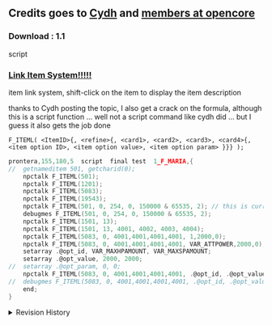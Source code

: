 ## Credits goes to [Cydh](https://rathena.org/board/topic/118548-release-script-command-itemlink-to-generate/) and [members at opencore](https://github.com/OpenKore/openkore/issues/2477)

### Download : 1.1
script


### [Link Item System!!!!!](http://herc.ws/board/topic/10701-link-item-system/)

item link system, shift-click on the item to display the item description

thanks to Cydh posting the topic, I also get a crack on the formula,
although this is a script function ... well not a script command like cydh did ... but I guess it also gets the job done


`F_ITEML( <ItemID>{, <refine>{, <card1>, <card2>, <card3>, <card4>{, <item option ID>, <item option value>, <item option param> }}} );`

```c
prontera,155,180,5	script	final test	1_F_MARIA,{
//	getnameditem 501, getcharid(0);
	npctalk F_ITEML(501);
	npctalk F_ITEML(1201);
	npctalk F_ITEML(5083);
	npctalk F_ITEML(19543);
	npctalk F_ITEML(501, 0, 254, 0, 150000 & 65535, 2); // this is currently bug in hercules
	debugmes F_ITEML(501, 0, 254, 0, 150000 & 65535, 2);
	npctalk F_ITEML(1501, 13);
	npctalk F_ITEML(1501, 13, 4001, 4002, 4003, 4004);
	npctalk F_ITEML(5083, 0, 4001,4001,4001,4001, 1,2000,0);
	npctalk F_ITEML(5083, 0, 4001,4001,4001,4001, VAR_ATTPOWER,2000,0);
	setarray .@opt_id, VAR_MAXHPAMOUNT, VAR_MAXSPAMOUNT;
	setarray .@opt_value, 2000, 2000;
//	setarray .@opt_param, 0, 0;
	npctalk F_ITEML(5083, 0, 4001,4001,4001,4001, .@opt_id, .@opt_value, .@opt_param);
//	debugmes F_ITEML(5083, 0, 4001,4001,4001,4001, .@opt_id, .@opt_value, .@opt_param);
	end;
}
```

<details>
<summary>Revision History</summary>

script for testing

0.1 - script

0.2 - script
- fix the base62 value, now it breaks 64*64*64 value

0.3 - script
- add show costume option for equipments

0.4 - script
- add refine and cards

1.0 - script
- add item options

1.1 - script
- fix item options when using constants

</details>
